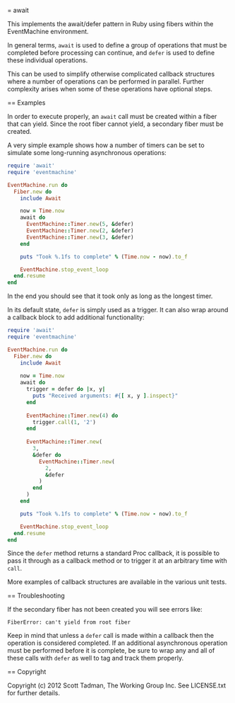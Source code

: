 = await

This implements the await/defer pattern in Ruby using fibers within the
EventMachine environment.

In general terms, `await` is used to define a group of operations that must
be completed before processing can continue, and `defer` is used to define
these individual operations.

This can be used to simplify otherwise complicated callback structures where
a number of operations can be performed in parallel. Further complexity arises
when some of these operations have optional steps.

== Examples

In order to execute properly, an `await` call must be created within a fiber
that can yield. Since the root fiber cannot yield, a secondary fiber must be
created.

A very simple example shows how a number of timers can be set to simulate
some long-running asynchronous operations:

```ruby
require 'await'
require 'eventmachine'

EventMachine.run do
  Fiber.new do
    include Await

    now = Time.now
    await do
      EventMachine::Timer.new(5, &defer)
      EventMachine::Timer.new(2, &defer)
      EventMachine::Timer.new(3, &defer)
    end

    puts "Took %.1fs to complete" % (Time.now - now).to_f

    EventMachine.stop_event_loop
  end.resume
end
```

In the end you should see that it took only as long as the longest timer.

In its default state, `defer` is simply used as a trigger. It can also wrap
around a callback block to add additional functionality:

```ruby
require 'await'
require 'eventmachine'

EventMachine.run do
  Fiber.new do
    include Await
    
    now = Time.now
    await do
      trigger = defer do |x, y|
        puts "Received arguments: #{[ x, y ].inspect}"
      end
      
      EventMachine::Timer.new(4) do
        trigger.call(1, '2')
      end
      
      EventMachine::Timer.new(
        3,
        &defer do
          EventMachine::Timer.new(
            2,
            &defer
          )
        end
      )
    end

    puts "Took %.1fs to complete" % (Time.now - now).to_f

    EventMachine.stop_event_loop
  end.resume
end
```

Since the `defer` method returns a standard Proc callback, it is possible to
pass it through as a callback method or to trigger it at an arbitrary time
with `call`.

More examples of callback structures are available in the various unit tests.

== Troubleshooting

If the secondary fiber has not been created you will see errors like:

    FiberError: can't yield from root fiber

Keep in mind that unless a `defer` call is made within a callback then the
operation is considered completed. If an additional asynchronous operation
must be performed before it is complete, be sure to wrap any and all of these
calls with `defer` as well to tag and track them properly.

== Copyright

Copyright (c) 2012 Scott Tadman, The Working Group Inc.
See LICENSE.txt for further details.

